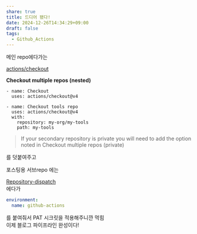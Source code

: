 ```yaml
---
share: true
title: 드디어 됐다!
date: 2024-12-26T14:34:29+09:00
draft: false
tags:
  - Github_Actions
---
```

메인 repo에다가는   
  
[actions/checkout](https://github.com/actions/checkout/tree/v4/)  
  
**Checkout multiple repos (nested)**  
  
```  
- name: Checkout  
  uses: actions/checkout@v4  
  
- name: Checkout tools repo  
  uses: actions/checkout@v4  
  with:  
    repository: my-org/my-tools  
    path: my-tools  
```  
  
> If your secondary repository is private you will need to add the option noted in Checkout multiple repos (private)  
  
를 덧붙여주고  
  
포스팅용 서브repo 에는  
  
[Repository-dispatch](https://github.com/marketplace/actions/repository-dispatch)  
에다가  
  
```yaml  
environment:  
  name: github-actions  
```  
  
를 붙여줘서 PAT 시크릿을 적용해주니깐 먹힘  
이제 블로그 파이프라인 완성이다!